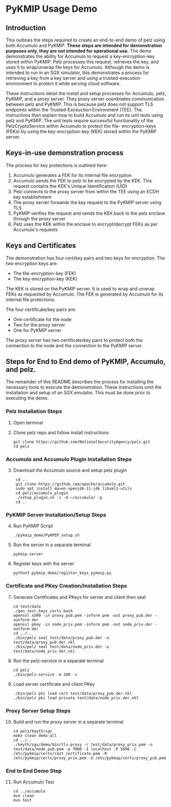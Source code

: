 # PyKMIP Usage Demo

## Introduction
This outlines the steps required to create an end-to-end demo of pelz using both Accumulo and
PyKMIP. **These steps are intended for demonstration purposes only, they are not intended for
operational use.** The demo demonstrates the ability for Accumulo to request a key-encryption-key
stored within PyKMIP. Pelz processes this request, retrieves the key, and uses it to wrap/unwrap
file keys for Accumulo. Although the demo is intended to run in an SGX simulator, this demonstrates
a process for retrieving a key from a key server and using a trusted-execution environment to
protect it while serving cloud software.

These instructions detail the install and setup processes for Accumulo, pelz, PyKMIP, and a proxy
server. They proxy server coordinates communication between pelz and PyKMIP. This is because pelz
does not support TLS endpoints within the Trusted-Exceuction Environment (TEE). The instructions
then explain how to build Accumulo and run its unit tests using pelz and PyKMIP. The unit tests
require successful functionality of the PelzCryptoService within Accumulo to protect the file-
encryption-keys (FEKs) by using the key-encryption-key (KEK) stored within the PyKMIP server. 

## Keys-in-use demonstration process

The process for key protections is outlined here:  

1. Accumulo generates a FEK for its internal file encryption
2. Accumulo sends the FEK to pelz to be encrypted by the KEK. This request contains the KEK's
  Unique Identification (UID)
3. Pelz connects to the proxy server from within the TEE using an ECDH key establishment
4. The proxy server forwards the key request to the PyKMIP server using TLS
5. PyKMIP verifies the request and sends the KEK back to the pelz enclave through the proxy server
6. Pelz uses the KEK within the enclave to encrypt/decrypt FEKs as per Accumulo's requests

## Keys and Certificates

The demonstration has four cert/key pairs and two keys for encryption. The two encryption keys are:  

 * The file-encryption-key (FEK)
 * The key-encryption-key (KEK) 

The KEK is stored on the PyKMIP server. It is used to wrap and unwrap FEKs as requested by Accumulo.
The FEK is generated by Accumulo for its internal file protections.  

The four certificate/key pairs are:  

 * One certificate for the node
 * Two for the proxy server
 * One for PyKMIP server

The proxy server has two certificate/key pairs to protect both the connection to the node and the
connection to the PyKMIP server.

## Steps for End to End demo of PyKMIP, Accumulo, and pelz. 
The remainder of this README describes the process for installing the necessary tools to execute
the demonstration. These instructions omit the installation and setup of an SGX emulator. This must
be done prior to executing the demo.

### Pelz Installation Steps
1.  Open terminal
2.	Clone pelz repo and follow install instructions

		git clone https://github.com/NationalSecurityAgency/pelz.git
		cd pelz

### Accumulo and Accumulo Plugin Installation Steps 
3. Download the Accumulo source and setup pelz plugin

		cd ..
		git clone https://github.com/apache/accumulo.git
		sudo apt install maven openjdk-11-jdk libxml2-utils
		cd pelz/accumulo_plugin
		./setup_plugin.sh -i -d ~/accumulo/ -p
		cd ..

### PyKMIP Server Installation/Setup Steps
4.  Run PyKMIP Script

		./pykmip_demo/PyKMIP_setup.sh

5.  Run the server in a separate terminal

		pykmip-server

6.  Register keys with the server

		python3 pykmip_demo/register_keys_pykmip.py


### Certificate and PKey Creation/Installation Steps
7.	Generate Certificates and PKeys for server and client then seal

		cd test/data
		./gen_test_keys_certs.bash
		openssl x509 -in proxy_pub.pem -inform pem -out proxy_pub.der -outform der
		openssl pkey -in node_priv.pem -inform pem -out node_priv.der -outform der
		cd ../..
		./bin/pelz seal test/data/proxy_pub.der -o test/data/proxy_pub.der.nkl
		./bin/pelz seal test/data/node_priv.der -o test/data/node_priv.der.nkl

8.	Run the pelz-service in a separate terminal

		cd pelz
		./bin/pelz-service -m 200 -v

9.	Load server certificate and client PKey

		./bin/pelz pki load cert test/data/proxy_pub.der.nkl
		./bin/pelz pki load private test/data/node_priv.der.nkl

### Proxy Server Setup Steps
10.	Build and run the proxy server in a separate terminal

		cd pelz/kmyth/sgx
		make clean demo-all
		cd ../..
		./kmyth/sgx/demo/bin/tls-proxy -r test/data/proxy_priv.pem -u test/data/node_pub.pem -p 7000 -I localhost -P 5690 -C /etc/pykmip/certs/root_certificate.pem -R /etc/pykmip/certs/proxy_priv.pem -U /etc/pykmip/certs/proxy_pub.pem

### End to End Demo Step
11. Run Accumulo Test

		cd ../accumulo
		mvn clean
		mvn test

